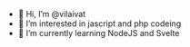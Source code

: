 - 👋 Hi, I’m @vilaivat
- 👀 I’m interested in jascript and php codeing
- 🌱 I’m currently learning NodeJS and Svelte

<!---
vilaivat/vilaivat is a ✨ special ✨ repository because its `README.md` (this file) appears on your GitHub profile.
You can click the Preview link to take a look at your changes.
--->
